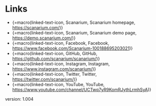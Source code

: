 # Links

* {=macro(linked-text-icon, Scanarium, Scanarium homepage, https://scanarium.com/)}
* {=macro(linked-text-icon, Scanarium, Scanarium demo page, https://demo.scanarium.com/)}
* {=macro(linked-text-icon, Facebook, Facebook, https://www.facebook.com/Scanarium-100188695203021)}
* {=macro(linked-text-icon, GitHub, GitHub, https://github.com/scanarium/scanarium/)}
* {=macro(linked-text-icon, Instagram, Instagram, https://www.instagram.com/scanarium/)}
* {=macro(linked-text-icon, Twitter, Twitter, https://twitter.com/scanarium/)}
* {=macro(linked-text-icon, YouTube, YouTube, https://www.youtube.com/channel/UCTwq7yR9KomRJythLrmhSyA)}

version: 1.004
